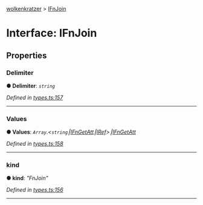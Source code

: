 [wolkenkratzer](../README.md) > [IFnJoin](../interfaces/ifnjoin.md)



# Interface: IFnJoin


## Properties
<a id="delimiter"></a>

###  Delimiter

**●  Delimiter**:  *`string`* 

*Defined in [types.ts:157](https://github.com/arminhammer/wolkenkratzer/blob/25ba479/src/types.ts#L157)*





___

<a id="values"></a>

###  Values

**●  Values**:  *`Array`.<`string`⎮[IFnGetAtt](ifngetatt.md)⎮[IRef](iref.md)>⎮[IFnGetAtt](ifngetatt.md)* 

*Defined in [types.ts:158](https://github.com/arminhammer/wolkenkratzer/blob/25ba479/src/types.ts#L158)*





___

<a id="kind"></a>

###  kind

**●  kind**:  *"FnJoin"* 

*Defined in [types.ts:156](https://github.com/arminhammer/wolkenkratzer/blob/25ba479/src/types.ts#L156)*





___


